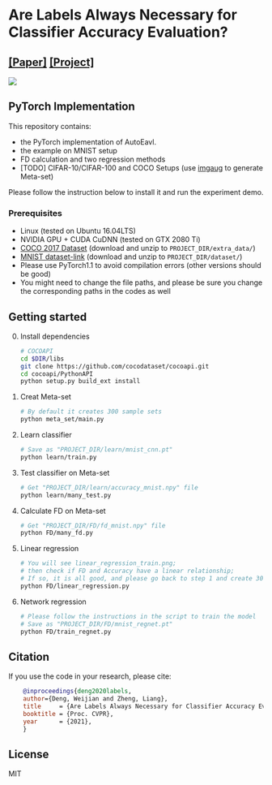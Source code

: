 
# Are Labels Always Necessary for Classifier Accuracy Evaluation? 
## [[Paper]](https://arxiv.org/abs/2007.02915) [[Project]](http://weijiandeng.xyz/AutoEval/)
![](http://weijiandeng.xyz/AutoEval/figs/fig1.png)


## PyTorch Implementation

This repository contains:

- the PyTorch implementation of AutoEavl.
- the example on MNIST setup
- FD calculation and two regression methods
- [TODO] CIFAR-10/CIFAR-100 and COCO Setups (use [imgaug](https://imgaug.readthedocs.io/en/latest/) to generate Meta-set)

Please follow the instruction below to install it and run the experiment demo.

### Prerequisites
* Linux (tested on Ubuntu 16.04LTS)
* NVIDIA GPU + CUDA CuDNN (tested on GTX 2080 Ti)
* [COCO 2017 Dataset](http://cocodataset.org) (download and unzip to ```PROJECT_DIR/extra_data/```)
* [MNIST dataset-link](https://drive.google.com/file/d/1wq8pIdayAbCu5MBfT1M38BATcShsaaeq/view?usp=sharing) (download and unzip to ```PROJECT_DIR/dataset/```)
* Please use PyTorch1.1 to avoid compilation errors (other versions should be good)
* You might need to change the file paths, and please be sure you change the corresponding paths in the codes as well     

## Getting started
0. Install dependencies 
    ```bash
   # COCOAPI
    cd $DIR/libs
    git clone https://github.com/cocodataset/cocoapi.git
    cd cocoapi/PythonAPI
    python setup.py build_ext install
   
    ```
 1. Creat Meta-set
    ```bash
    # By default it creates 300 sample sets
    python meta_set/main.py
    ```
 2. Learn classifier
    ```bash
    # Save as "PROJECT_DIR/learn/mnist_cnn.pt"
    python learn/train.py
    ```
 3. Test classifier on Meta-set
    ```bash
    # Get "PROJECT_DIR/learn/accuracy_mnist.npy" file
    python learn/many_test.py
    ```
 4. Calculate FD on Meta-set
    ```bash
    # Get "PROJECT_DIR/FD/fd_mnist.npy" file
    python FD/many_fd.py
    ```
 5. Linear regression
    ```bash
    # You will see linear_regression_train.png;
    # then check if FD and Accuracy have a linear relationship;
    # If so, it is all good, and please go back to step 1 and create 3000 sample sets.
    python FD/linear_regression.py
    ``` 
 6. Network regression
    ```bash
    # Please follow the instructions in the script to train the model
    # Save as "PROJECT_DIR/FD/mnist_regnet.pt"
    python FD/train_regnet.py
    ``` 
        
## Citation
If you use the code in your research, please cite:
```bibtex
    @inproceedings{deng2020labels,
    author={Deng, Weijian and Zheng, Liang},
    title     = {Are Labels Always Necessary for Classifier Accuracy Evaluation?},
    booktitle = {Proc. CVPR},
    year      = {2021},
    }
```

## License
MIT
